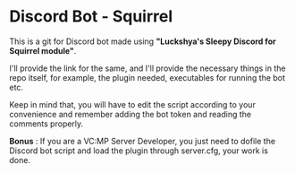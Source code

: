 # Discord Bot - Squirrel
This is a git for Discord bot made using **"Luckshya's Sleepy Discord for Squirrel module"**. 

I'll provide the link for the same, and I'll provide the necessary things in the repo itself, for example, the plugin needed, executables for running the bot etc. 

Keep in mind that, you will have to edit the script according to your convenience and remember adding the bot token and reading the comments properly.

**Bonus** : If you are a VC:MP Server Developer, you just need to dofile the Discord bot script and load the plugin through server.cfg, your work is done.
